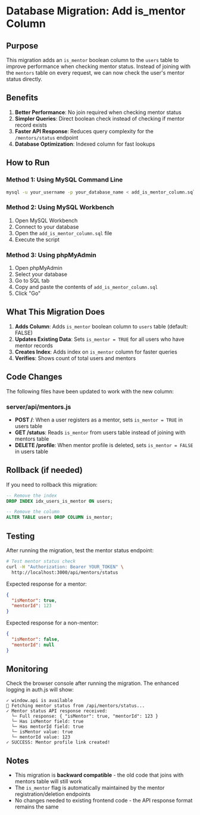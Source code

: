# Database Migration: Add is_mentor Column

## Purpose
This migration adds an `is_mentor` boolean column to the `users` table to improve performance when checking mentor status. Instead of joining with the `mentors` table on every request, we can now check the user's mentor status directly.

## Benefits
1. **Better Performance**: No join required when checking mentor status
2. **Simpler Queries**: Direct boolean check instead of checking if mentor record exists
3. **Faster API Response**: Reduces query complexity for the `/mentors/status` endpoint
4. **Database Optimization**: Indexed column for fast lookups

## How to Run

### Method 1: Using MySQL Command Line
```bash
mysql -u your_username -p your_database_name < add_is_mentor_column.sql
```

### Method 2: Using MySQL Workbench
1. Open MySQL Workbench
2. Connect to your database
3. Open the `add_is_mentor_column.sql` file
4. Execute the script

### Method 3: Using phpMyAdmin
1. Open phpMyAdmin
2. Select your database
3. Go to SQL tab
4. Copy and paste the contents of `add_is_mentor_column.sql`
5. Click "Go"

## What This Migration Does

1. **Adds Column**: Adds `is_mentor` boolean column to `users` table (default: FALSE)
2. **Updates Existing Data**: Sets `is_mentor = TRUE` for all users who have mentor records
3. **Creates Index**: Adds index on `is_mentor` column for faster queries
4. **Verifies**: Shows count of total users and mentors

## Code Changes

The following files have been updated to work with the new column:

### server/api/mentors.js
- **POST /**: When a user registers as a mentor, sets `is_mentor = TRUE` in users table
- **GET /status**: Reads `is_mentor` from users table instead of joining with mentors table
- **DELETE /profile**: When mentor profile is deleted, sets `is_mentor = FALSE` in users table

## Rollback (if needed)

If you need to rollback this migration:

```sql
-- Remove the index
DROP INDEX idx_users_is_mentor ON users;

-- Remove the column
ALTER TABLE users DROP COLUMN is_mentor;
```

## Testing

After running the migration, test the mentor status endpoint:

```bash
# Test mentor status check
curl -H "Authorization: Bearer YOUR_TOKEN" \
  http://localhost:3000/api/mentors/status
```

Expected response for a mentor:
```json
{
  "isMentor": true,
  "mentorId": 123
}
```

Expected response for a non-mentor:
```json
{
  "isMentor": false,
  "mentorId": null
}
```

## Monitoring

Check the browser console after running the migration. The enhanced logging in auth.js will show:

```
✓ window.api is available
🔄 Fetching mentor status from /api/mentors/status...
✓ Mentor status API response received:
  └─ Full response: { "isMentor": true, "mentorId": 123 }
  └─ Has isMentor field: true
  └─ Has mentorId field: true
  └─ isMentor value: true
  └─ mentorId value: 123
✓ SUCCESS: Mentor profile link created!
```

## Notes

- This migration is **backward compatible** - the old code that joins with mentors table will still work
- The `is_mentor` flag is automatically maintained by the mentor registration/deletion endpoints
- No changes needed to existing frontend code - the API response format remains the same
